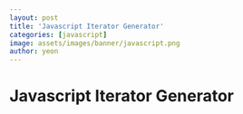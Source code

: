 ```yaml
---
layout: post
title: 'Javascript Iterator Generator'
categories: [javascript]
image: assets/images/banner/javascript.png
author: yeon
---
```


# Javascript Iterator Generator

